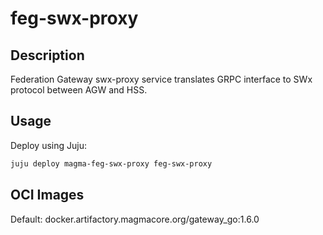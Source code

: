 # feg-swx-proxy

## Description

Federation Gateway swx-proxy service translates GRPC interface to SWx protocol between AGW and HSS.

## Usage

Deploy using Juju:

```bash
juju deploy magma-feg-swx-proxy feg-swx-proxy
```

## OCI Images

Default: docker.artifactory.magmacore.org/gateway_go:1.6.0
